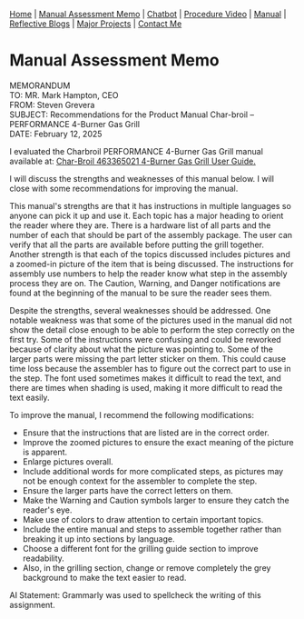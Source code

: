 [Home](index.md) | [Manual Assessment Memo](Charbroil_Grill_Manual_Memo.md) | [Chatbot](chatbot.md) | [Procedure Video](procedure_video.md) | [Manual](manual.md) | [Reflective Blogs](reflective_blogs.md) | [Major Projects](Major_Projects.md) | [Contact Me](Contact_Me.md)
# Manual Assessment Memo

MEMORANDUM
<br />
TO: MR. Mark Hampton, CEO
<br />
FROM: Steven Grevera
<br />
SUBJECT: Recommendations for the Product Manual Char-broil – PERFORMANCE 4-Burner Gas Grill
<br />
DATE: February 12, 2025
<br />

I evaluated the Charbroil PERFORMANCE 4-Burner Gas Grill manual available at:
[Char-Broil 463365021 4-Burner Gas Grill User Guide.](https://manuals.plus/char-broil/463365021-4-burner-gas-grill-manual-pdf) 
<br />

I will discuss the strengths and weaknesses of this manual below. I will close with some recommendations for improving the manual.
<br />

This manual's strengths are that it has instructions in multiple languages so anyone can pick it up and use it. Each topic has a major heading to orient the reader where they are. There is a hardware list of all parts and the number of each that should be part of the assembly package. The user can verify that all the parts are available before putting the grill together. Another strength is that each of the topics discussed includes pictures and a zoomed-in picture of the item that is being discussed. The instructions for assembly use numbers to help the reader know what step in the assembly process they are on. The Caution, Warning, and Danger notifications are found at the beginning of the manual to be sure the reader sees them. 
<br />

Despite the strengths, several weaknesses should be addressed. One notable weakness was that some of the pictures used in the manual did not show the detail close enough to be able to perform the step correctly on the first try. Some of the instructions were confusing and could be reworked because of clarity about what the picture was pointing to. Some of the larger parts were missing the part letter sticker on them. This could cause time loss because the assembler has to figure out the correct part to use in the step. The font used sometimes makes it difficult to read the text, and there are times when shading is used, making it more difficult to read the text easily.
<br />

To improve the manual, I recommend the following modifications: 
*	Ensure that the instructions that are listed are in the correct order.
*	Improve the zoomed pictures to ensure the exact meaning of the picture is apparent.
*	Enlarge pictures overall.
*	Include additional words for more complicated steps, as pictures may not be enough context for the assembler to complete the step.
*	Ensure the larger parts have the correct letters on them.
*	Make the Warning and Caution symbols larger to ensure they catch the reader's eye.
*	Make use of colors to draw attention to certain important topics.
*	Include the entire manual and steps to assemble together rather than breaking it up into sections by language. 
*	Choose a different font for the grilling guide section to improve readability.
*	Also, in the grilling section, change or remove completely the grey background to make the text easier to read.

AI Statement: Grammarly was used to spellcheck the writing of this assignment. 


